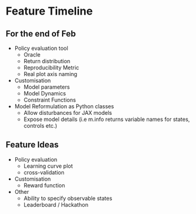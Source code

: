 # Feature Timeline

## For the end of Feb
 - Policy evaluation tool
     - Oracle
     - Return distribution
     - Reproducibility Metric
     - Real plot axis naming
 - Customisation
    - Model parameters
    - Model Dynamics
    - Constraint Functions
  - Model Reformulation as Python classes
    - Allow disturbances for JAX models
    - Expose model details (i.e m.info returns variable names for states, controls etc.) 

## Feature Ideas
  - Policy evaluation
    - Learning curve plot
    - cross-validation
  - Customisation
    - Reward function
  - Other
    - Ability to specify observable states
    - Leaderboard / Hackathon
